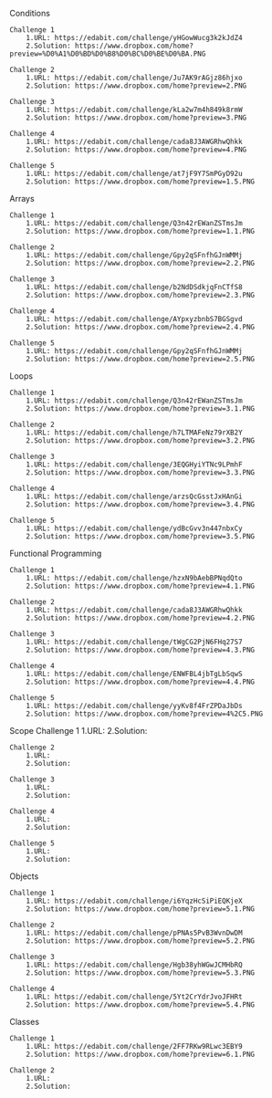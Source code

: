Conditions

	Challenge 1
		1.URL: https://edabit.com/challenge/yHGowWucg3k2kJdZ4
		2.Solution: https://www.dropbox.com/home?preview=%D0%A1%D0%BD%D0%B8%D0%BC%D0%BE%D0%BA.PNG

	Challenge 2
		1.URL: https://edabit.com/challenge/Ju7AK9rAGjz86hjxo
		2.Solution: https://www.dropbox.com/home?preview=2.PNG

	Challenge 3
		1.URL: https://edabit.com/challenge/kLa2w7m4h849k8rmW
		2.Solution: https://www.dropbox.com/home?preview=3.PNG

	Challenge 4
		1.URL: https://edabit.com/challenge/cada8J3AWGRhwQhkk
		2.Solution: https://www.dropbox.com/home?preview=4.PNG

	Challenge 5
		1.URL: https://edabit.com/challenge/at7jF9Y7SmPGyD92u
		2.Solution: https://www.dropbox.com/home?preview=1.5.PNG

Arrays

	Challenge 1
		1.URL: https://edabit.com/challenge/Q3n42rEWanZSTmsJm
		2.Solution: https://www.dropbox.com/home?preview=1.1.PNG

	Challenge 2
		1.URL: https://edabit.com/challenge/Gpy2qSFnfhGJnWMMj
		2.Solution: https://www.dropbox.com/home?preview=2.2.PNG

	Challenge 3
		1.URL: https://edabit.com/challenge/b2NdDSdkjqFnCTfS8
		2.Solution: https://www.dropbox.com/home?preview=2.3.PNG

	Challenge 4
		1.URL: https://edabit.com/challenge/AYpxyzbnbS7BGSgvd
		2.Solution: https://www.dropbox.com/home?preview=2.4.PNG

	Challenge 5
		1.URL: https://edabit.com/challenge/Gpy2qSFnfhGJnWMMj
		2.Solution: https://www.dropbox.com/home?preview=2.5.PNG

Loops

	Challenge 1
		1.URL: https://edabit.com/challenge/Q3n42rEWanZSTmsJm
		2.Solution: https://www.dropbox.com/home?preview=3.1.PNG

	Challenge 2
		1.URL: https://edabit.com/challenge/h7LTMAFeNz79rXB2Y
		2.Solution: https://www.dropbox.com/home?preview=3.2.PNG

	Challenge 3
		1.URL: https://edabit.com/challenge/3EQGHyiYTNc9LPmhF
		2.Solution: https://www.dropbox.com/home?preview=3.3.PNG

	Challenge 4
		1.URL: https://edabit.com/challenge/arzsQcGsstJxHAnGi
		2.Solution: https://www.dropbox.com/home?preview=3.4.PNG

	Challenge 5
		1.URL: https://edabit.com/challenge/ydBcGvv3n447nbxCy
		2.Solution: https://www.dropbox.com/home?preview=3.5.PNG

Functional Programming

	Challenge 1
		1.URL: https://edabit.com/challenge/hzxN9bAebBPNqdQto
		2.Solution: https://www.dropbox.com/home?preview=4.1.PNG

	Challenge 2
		1.URL: https://edabit.com/challenge/cada8J3AWGRhwQhkk
		2.Solution: https://www.dropbox.com/home?preview=4.2.PNG

	Challenge 3
		1.URL: https://edabit.com/challenge/tWgCG2PjN6FHq27S7
		2.Solution: https://www.dropbox.com/home?preview=4.3.PNG

	Challenge 4
		1.URL: https://edabit.com/challenge/ENWFBL4jbTgLbSqwS
		2.Solution: https://www.dropbox.com/home?preview=4.4.PNG
	
	Challenge 5
		1.URL: https://edabit.com/challenge/yyKv8f4FrZPDaJbDs
		2.Solution: https://www.dropbox.com/home?preview=4%2C5.PNG

Scope
	Challenge 1
		1.URL: 
		2.Solution: 

	Challenge 2
		1.URL: 
		2.Solution: 

	Challenge 3
		1.URL: 
		2.Solution: 

	Challenge 4
		1.URL: 
		2.Solution: 
	
	Challenge 5
		1.URL: 
		2.Solution: 


Objects

	Challenge 1
		1.URL: https://edabit.com/challenge/i6YqzHcSiPiEQKjeX
		2.Solution: https://www.dropbox.com/home?preview=5.1.PNG

	Challenge 2
		1.URL: https://edabit.com/challenge/pPNAs5PvB3WvnDwDM
		2.Solution: https://www.dropbox.com/home?preview=5.2.PNG

	Challenge 3
		1.URL: https://edabit.com/challenge/Hgb38yhWGwJCMHbRQ
		2.Solution: https://www.dropbox.com/home?preview=5.3.PNG

	Challenge 4
		1.URL: https://edabit.com/challenge/5Yt2CrYdrJvoJFHRt
		2.Solution: https://www.dropbox.com/home?preview=5.4.PNG

Classes

	Challenge 1
		1.URL: https://edabit.com/challenge/2FF7RKw9RLwc3EBY9
		2.Solution: https://www.dropbox.com/home?preview=6.1.PNG

	Challenge 2
		1.URL:
		2.Solution:
